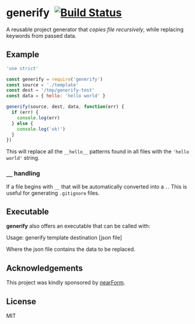 # generify&nbsp;&nbsp;[![Build Status](https://travis-ci.org/mcollina/generify.svg?branch=master)](https://travis-ci.org/mcollina/generify)

A reusable project generator that _copies file recursively_, while
replacing keywords from passed data.

## Example

```js
'use strict'

const generify = require('generify')
const source = './template'
const dest = '/tmp/generify-test'
const data = { hello: 'hello world' }

generify(source, dest, data, function(err) {
  if (err) {
    console.log(err)
  } else {
    console.log('ok!')
  }
})
```

This will replace all the `__hello__` patterns found in all files
with the `'hello world'` string.

### `__` handling

If a file begins with `__` that will be automatically converted into a
`.`. This is useful for generating `.gitignore` files.

## Executable

__generify__ also offers an executable that can be called with:

  Usage: generify template destination [json file]

Where the json file contains the data to be replaced.

## Acknowledgements

This project was kindly sponsored by [nearForm](http://nearform.com).

## License

MIT
